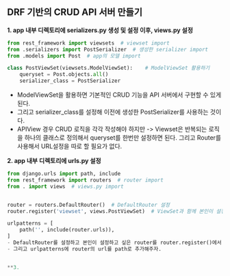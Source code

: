## DRF 기반의 CRUD API 서버 만들기

**1. app 내부 디렉토리에 serializers.py 생성 및 설정 이후, views.py 설정**
```python
from rest_framework import viewsets  # viewset import
from .serializers import PostSerializer  # 생성한 serializer import
from .models import Post  # app의 모델 import

class PostViewSet(viewsets.ModelViewSet):    # ModelViewSet 활용하기
    queryset = Post.objects.all()
    serializer_class = PostSerializer
```
- ModelViewSet을 활용하면 기본적인 CRUD 기능을 API 서버에서 구현할 수 있게 된다.
- 그리고 serializer_class를 설정해 이전에 생성한 PostSerializer를 사용하는 것이다.
- APIView 경우 CRUD 로직을 각각 작성해야 하지만 -> Viewset은 반복되는 로직을 하나의 클래스로 정의해서 queryset를 한번만 설정하면 된다. 그리고 Router를 사용해서 URL설정을 따로 할 필요가 없다.


**2. app 내부 디렉토리에 urls.py 설정**
```python
from django.urls import path, include
from rest_framework import routers  # router import
from . import views  # views.py import


router = routers.DefaultRouter()  # DefaultRouter 설정
router.register('viewset', views.PostViewSet)  # ViewSet과 함께 본인이 설정하고 싶은 router 등록 ex) ~~/viewset

urlpatterns = [
    path('', include(router.urls)),
]
- DefaultRouter를 설정하고 본인이 설정하고 싶은 router를 router.register()에서 설정하고 이전에 생성한 PostViewSet를 같이 등록해준다.
- 그리고 urlpatterns에 router의 url를 path로 추가해주자.


**3. 
      



